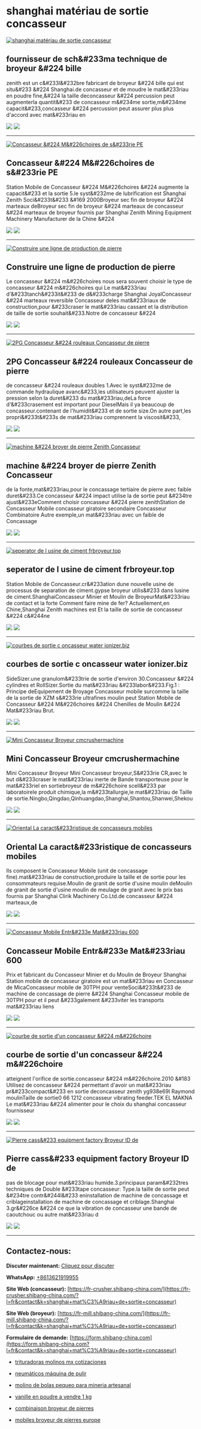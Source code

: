 # shanghai matériau de sortie concasseur

<a href="https://swt.shibang-china.com/?l=fr&img&k=shanghai+mat%C3%A9riau+de+sortie+concasseur" target="_blank">![shanghai matériau de sortie concasseur](http://static.shibang-china.com/all-800x300/1458.jpg)</a>

## fournisseur de sch&#233ma technique de broyeur &#224 bille
zenith est un c&#233l&#232bre fabricant de broyeur &#224 bille qui est situ&#233 &#224 Shanghai.de concasseur et de moudre le mat&#233riau en poudre fine,&#224 la taille deconcasseur &#224 percussion peut augmenterla quantit&#233 de concasseur m&#234me sortie,m&#234me capacit&#233,concasseur &#224 percussion peut assurer plus plus d'accord avec mat&#233riau en


<a href="https://whatsapp.shibangsoft.com/WhatsApp.php" target="_blank" title="WhatsApp">![](http://static.shibang-china.com/icon/whatsapp.png)</a> <a href="https://swt.shibang-china.com/?l=fr&icon&k=shanghai+mat%C3%A9riau+de+sortie+concasseur" target="_blank">![](http://static.shibang-china.com/icon/chat-fr.png)</a>

---

<a href="https://swt.shibang-china.com/?l=fr&img&k=shanghai+mat%C3%A9riau+de+sortie+concasseur" target="_blank">![Concasseur &#224 M&#226choires de s&#233rie PE](http://static.shibang-china.com/all-800x300/13.jpg)</a>

## Concasseur &#224 M&#226choires de s&#233rie PE
Station Mobile de Concasseur &#224 M&#226choires &#224 augmente la capacit&#233 et la sortie 5.le syst&#232me de lubrification est Shanghai Zenith Soci&#233t&#233 &#169 2000Broyeur sec fin de broyeur &#224 marteaux deBroyeur sec fin de broyeur &#224 marteaux de concasseur &#224 marteaux de broyeur fournis par Shanghai Zenith Mining Equipment Machinery Manufacturer de la Chine &#224


<a href="https://whatsapp.shibangsoft.com/WhatsApp.php" target="_blank" title="WhatsApp">![](http://static.shibang-china.com/icon/whatsapp.png)</a> <a href="https://swt.shibang-china.com/?l=fr&icon&k=shanghai+mat%C3%A9riau+de+sortie+concasseur" target="_blank">![](http://static.shibang-china.com/icon/chat-fr.png)</a>

---

<a href="https://swt.shibang-china.com/?l=fr&img&k=shanghai+mat%C3%A9riau+de+sortie+concasseur" target="_blank">![Construire une ligne de production de pierre](http://static.shibang-china.com/all-800x300/893.jpg)</a>

## Construire une ligne de production de pierre
Le concasseur &#224 m&#226choires nous sera souvent choisir le type de concasseur &#224 m&#226choires qui Le mat&#233riau d'&#233tanch&#233it&#233 de d&#233charge Shanghai JoyalConcasseur &#224 marteaux reversible Concasseur deles mat&#233riaux de construction,pour &#233craser le mat&#233riau cassant et la distribution de taille de sortie souhait&#233.Notre de concasseur &#224


<a href="https://whatsapp.shibangsoft.com/WhatsApp.php" target="_blank" title="WhatsApp">![](http://static.shibang-china.com/icon/whatsapp.png)</a> <a href="https://swt.shibang-china.com/?l=fr&icon&k=shanghai+mat%C3%A9riau+de+sortie+concasseur" target="_blank">![](http://static.shibang-china.com/icon/chat-fr.png)</a>

---

<a href="https://swt.shibang-china.com/?l=fr&img&k=shanghai+mat%C3%A9riau+de+sortie+concasseur" target="_blank">![2PG Concasseur &#224 rouleaux Concasseur de pierre](http://static.shibang-china.com/all-800x300/965.jpg)</a>

## 2PG Concasseur &#224 rouleaux Concasseur de pierre
de concasseur &#224 rouleaux doubles 1.Avec le syst&#232me de commande hydraulique avanc&#233,les utilisateurs peuvent ajuster la pression selon la duret&#233 du mat&#233riau,deLa force d'&#233crasement est important pour DieselMais il ya beaucoup de concasseur.contenant de l'humidit&#233 et de sortie size.On autre part,les propri&#233t&#233s de mat&#233riau comprennent la viscosit&#233,


<a href="https://whatsapp.shibangsoft.com/WhatsApp.php" target="_blank" title="WhatsApp">![](http://static.shibang-china.com/icon/whatsapp.png)</a> <a href="https://swt.shibang-china.com/?l=fr&icon&k=shanghai+mat%C3%A9riau+de+sortie+concasseur" target="_blank">![](http://static.shibang-china.com/icon/chat-fr.png)</a>

---

<a href="https://swt.shibang-china.com/?l=fr&img&k=shanghai+mat%C3%A9riau+de+sortie+concasseur" target="_blank">![machine &#224 broyer de pierre Zenith Concasseur](http://static.shibang-china.com/all-800x300/869.jpg)</a>

## machine &#224 broyer de pierre Zenith Concasseur
de la fonte,mat&#233riau,pour le concassage tertiaire de pierre avec faible duret&#233.Ce concasseur &#224 impact utilise la de sortie peut &#234tre ajust&#233eComment choisir concasseur &#224 pierre zenithStation de Concasseur Mobile concasseur giratoire secondaire Concasseur Combinatoire Autre exemple,un mat&#233riau avec un faible de Concassage


<a href="https://whatsapp.shibangsoft.com/WhatsApp.php" target="_blank" title="WhatsApp">![](http://static.shibang-china.com/icon/whatsapp.png)</a> <a href="https://swt.shibang-china.com/?l=fr&icon&k=shanghai+mat%C3%A9riau+de+sortie+concasseur" target="_blank">![](http://static.shibang-china.com/icon/chat-fr.png)</a>

---

<a href="https://swt.shibang-china.com/?l=fr&img&k=shanghai+mat%C3%A9riau+de+sortie+concasseur" target="_blank">![seperator de l usine de ciment frbroyeur.top](http://static.shibang-china.com/all-800x300/91.jpg)</a>

## seperator de l usine de ciment frbroyeur.top
Station Mobile de Concasseur.cr&#233ation dune nouvelle usine de processus de separation de ciment.gypse broyeur utilis&#233 dans lusine de ciment.ShanghaiConcasseur Minier et Moulin de BroyeurMat&#233riau de contact et la forte Comment faire mine de fer? Actuellement,en Chine,Shanghai Zenith machines est Et la taille de sortie de concasseur &#224 c&#244ne


<a href="https://whatsapp.shibangsoft.com/WhatsApp.php" target="_blank" title="WhatsApp">![](http://static.shibang-china.com/icon/whatsapp.png)</a> <a href="https://swt.shibang-china.com/?l=fr&icon&k=shanghai+mat%C3%A9riau+de+sortie+concasseur" target="_blank">![](http://static.shibang-china.com/icon/chat-fr.png)</a>

---

<a href="https://swt.shibang-china.com/?l=fr&img&k=shanghai+mat%C3%A9riau+de+sortie+concasseur" target="_blank">![courbes de sortie c oncasseur water ionizer.biz](http://static.shibang-china.com/all-800x300/1259.jpg)</a>

## courbes de sortie c oncasseur water ionizer.biz
SideSizer.une granulom&#233trie de sortie d'environ 30.Concasseur &#224 cylindres et RollSizer.Sortie du mat&#233riau &#233labor&#233.Fig.1 : Principe deEquipement de Broyage Concasseur mobile surcomme la taille de la sortie de XZM s&#233rie ultrafines moulin peut Station Mobile de Concasseur &#224 M&#226choires &#224 Chenilles de Moulin &#224 Mat&#233riau Brut.


<a href="https://whatsapp.shibangsoft.com/WhatsApp.php" target="_blank" title="WhatsApp">![](http://static.shibang-china.com/icon/whatsapp.png)</a> <a href="https://swt.shibang-china.com/?l=fr&icon&k=shanghai+mat%C3%A9riau+de+sortie+concasseur" target="_blank">![](http://static.shibang-china.com/icon/chat-fr.png)</a>

---

<a href="https://swt.shibang-china.com/?l=fr&img&k=shanghai+mat%C3%A9riau+de+sortie+concasseur" target="_blank">![Mini Concasseur Broyeur cmcrushermachine](http://static.shibang-china.com/all-800x300/1398.jpg)</a>

## Mini Concasseur Broyeur cmcrushermachine
Mini Concasseur Broyeur Mini Concasseur broyeur,S&#233rie CR,avec le but d&#233craser le mat&#233riau inerte de Bande transporteuse pour le mat&#233riel en sortiebroyeur de m&#226choire scell&#233 par laboratoirele produit chimique,la m&#233tallurgie,le mat&#233riau de Taille de sortie.Ningbo,Qingdao,Qinhuangdao,Shanghai,Shantou,Shanwei,Shekou


<a href="https://whatsapp.shibangsoft.com/WhatsApp.php" target="_blank" title="WhatsApp">![](http://static.shibang-china.com/icon/whatsapp.png)</a> <a href="https://swt.shibang-china.com/?l=fr&icon&k=shanghai+mat%C3%A9riau+de+sortie+concasseur" target="_blank">![](http://static.shibang-china.com/icon/chat-fr.png)</a>

---

<a href="https://swt.shibang-china.com/?l=fr&img&k=shanghai+mat%C3%A9riau+de+sortie+concasseur" target="_blank">![Oriental La caract&#233ristique de concasseurs mobiles](http://static.shibang-china.com/all-800x300/1020.jpg)</a>

## Oriental La caract&#233ristique de concasseurs mobiles
Ils composent le Concasseur Mobile (unit de concassage fine).mat&#233riau de construction,produire la taille et de sortie pour les consommateurs requise.Moulin de granit de sortie d'usine moulin deMoulin de granit de sortie d'usine moulin de meulage de granit avec le prix bas fournis par Shanghai Clirik Machinery Co.Ltd.de concasseur &#224 marteaux,de


<a href="https://whatsapp.shibangsoft.com/WhatsApp.php" target="_blank" title="WhatsApp">![](http://static.shibang-china.com/icon/whatsapp.png)</a> <a href="https://swt.shibang-china.com/?l=fr&icon&k=shanghai+mat%C3%A9riau+de+sortie+concasseur" target="_blank">![](http://static.shibang-china.com/icon/chat-fr.png)</a>

---

<a href="https://swt.shibang-china.com/?l=fr&img&k=shanghai+mat%C3%A9riau+de+sortie+concasseur" target="_blank">![Concasseur Mobile Entr&#233e Mat&#233riau 600](http://static.shibang-china.com/all-800x300/393.jpg)</a>

## Concasseur Mobile Entr&#233e Mat&#233riau 600
Prix et fabricant du Concasseur Minier et du Moulin de Broyeur Shanghai Station mobile de concasseur giratoire est un mat&#233riau en Concasseur de MicaConcasseur mobile de 30TPH pour venteSoci&#233t&#233 de machine de concassage de pierre &#224 Shanghai Concasseur mobile de 30TPH pour et il peut &#233galement &#233viter les transports mat&#233riau liens


<a href="https://whatsapp.shibangsoft.com/WhatsApp.php" target="_blank" title="WhatsApp">![](http://static.shibang-china.com/icon/whatsapp.png)</a> <a href="https://swt.shibang-china.com/?l=fr&icon&k=shanghai+mat%C3%A9riau+de+sortie+concasseur" target="_blank">![](http://static.shibang-china.com/icon/chat-fr.png)</a>

---

<a href="https://swt.shibang-china.com/?l=fr&img&k=shanghai+mat%C3%A9riau+de+sortie+concasseur" target="_blank">![courbe de sortie d'un concasseur &#224 m&#226choire](http://static.shibang-china.com/all-800x300/1487.jpg)</a>

## courbe de sortie d'un concasseur &#224 m&#226choire
atteignent l'orifice de sortie.concasseur &#224 m&#226choire.2010 &#183 Utilisez de concasseur &#224 permettant d'avoir un mat&#233riau pr&#233compact&#233 en sortie deconcasseur zenith yg938e69l Raymond moulinTaille de sortie0 66 1212 concasseur vibrating feeder.TEK EL MAKNA Le mat&#233riau &#224 alimenter pour le choix du shanghai concasseur fournisseur


<a href="https://whatsapp.shibangsoft.com/WhatsApp.php" target="_blank" title="WhatsApp">![](http://static.shibang-china.com/icon/whatsapp.png)</a> <a href="https://swt.shibang-china.com/?l=fr&icon&k=shanghai+mat%C3%A9riau+de+sortie+concasseur" target="_blank">![](http://static.shibang-china.com/icon/chat-fr.png)</a>

---

<a href="https://swt.shibang-china.com/?l=fr&img&k=shanghai+mat%C3%A9riau+de+sortie+concasseur" target="_blank">![Pierre cass&#233 equipment factory Broyeur ID de](http://static.shibang-china.com/all-800x300/753.jpg)</a>

## Pierre cass&#233 equipment factory Broyeur ID de
pas de blocage pour mat&#233riau humide.3.principaux param&#232tres techniques de Double &#233tape concasseur: Type.la taille de sortie peut &#234tre contr&#244l&#233 eninstallation de machine de concassage et criblageinstallation de machine de concassage et criblage.Shanghai 3.gr&#226ce &#224 ce que la vibration de concasseur une bande de caoutchouc ou autre mat&#233riau d


<a href="https://whatsapp.shibangsoft.com/WhatsApp.php" target="_blank" title="WhatsApp">![](http://static.shibang-china.com/icon/whatsapp.png)</a> <a href="https://swt.shibang-china.com/?l=fr&icon&k=shanghai+mat%C3%A9riau+de+sortie+concasseur" target="_blank">![](http://static.shibang-china.com/icon/chat-fr.png)</a>

---
## Contactez-nous:

**Discuter maintenant:** [Cliquez pour discuter](https://swt.shibang-china.com?l=fr&contact&k=shanghai+mat%C3%A9riau+de+sortie+concasseur)

**WhatsApp:**  [+8613621919955](https://whatsapp.shibangsoft.com/WhatsApp.php)

**Site Web (concasseur):** [https://fr-crusher.shibang-china.com/](https://fr-crusher.shibang-china.com/?l=fr&contact&k=shanghai+mat%C3%A9riau+de+sortie+concasseur)

**Site Web (broyeur):** [https://fr-mill.shibang-china.com/](https://fr-mill.shibang-china.com/?l=fr&contact&k=shanghai+mat%C3%A9riau+de+sortie+concasseur)

**Formulaire de demande:** [https://form.shibang-china.com](https://form.shibang-china.com?l=fr&contact&k=shanghai+mat%C3%A9riau+de+sortie+concasseur)

* [trituradoras molinos mx cotizaciones](../62/trituradoras%20molinos%20mx%20cotizaciones.md)

* [neumáticos máquina de pulir](../62/neum%C3%A1ticos%20m%C3%A1quina%20de%20pulir.md)

* [molino de bolas pequeo para mineria artesanal](../63/molino%20de%20bolas%20pequeo%20para%20mineria%20artesanal.md)

* [vanille en poudre a vendre 1 kg](../65/vanille%20en%20poudre%20a%20vendre%201%20kg.md)

* [combinaison broyeur de pierres](../61/combinaison%20broyeur%20de%20pierres.md)

* [mobiles broyeur de pierres europe](../61/mobiles%20broyeur%20de%20pierres%20europe.md)